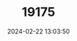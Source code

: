 ---
title: "19175"
category: "Rana boylii"
draft: false
date: 2024-02-22 13:03:50
languages:
  English: ["Foothill Yellow-legged Frog", "Yellow-legged Frog"]
  Spanish; Castilian: ["Rana Pata Amarilla"]
---